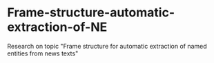 # Frame-structure-automatic-extraction-of-NE
Research on topic "Frame structure for automatic extraction of named entities from news texts"
